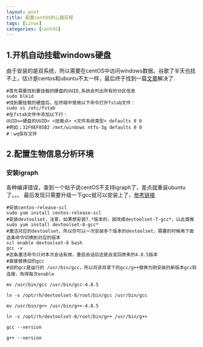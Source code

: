 ```yaml
---
layout: post
title: 配置centOS的心路历程
tags: [Linux]
categories: [centOS]
---
```


## 1.开机自动挂载windows硬盘
由于安装的是双系统，所以需要在centOS中访问windows数据。谷歌了半天也挂不上，估计是centos和ubuntu不太一样，最后终于找到一篇[文章](https://juejin.cn/s/centos7开机自动挂载硬盘)解决了.
```
#首先需要找到要挂载的硬盘的UUID,系统会列出所有的分区信息
sudo blkid
#找到要挂载的硬盘后，在终端中使用以下命令打开fstab文件：
sudo vi /etc/fstab
#在fstab文件中添加以下行：
UUID=<硬盘的UUID> <挂载点> <文件系统类型> defaults 0 0
#例如；32F0EF05B2 /mnt/windows ntfs-3g defaults 0 0
#：wq保存文件
```

## 2.配置生物信息分析环境
### 安装igraph
各种编译错误，查到一个帖子说centOS不支持igraph了，差点就重装ubuntu了。。。
最后发现只需要升级一下gcc就可以安装上了，[参考链接](https://www.cnblogs.com/jixiaohua/p/11732225.html)
```
#安装centos-release-scl
sudo yum install centos-release-scl
#安装devtoolset，注意，如果想安装7.*版本的，就改成devtoolset-7-gcc*，以此类推
sudo yum install devtoolset-8-gcc*
#激活对应的devtoolset，所以你可以一次安装多个版本的devtoolset，需要的时候用下面这条命令切换到对应的版本
scl enable devtoolset-8 bash
gcc -v
#这条激活命令只对本次会话有效，重启会话后还是会变回原来的4.8.5版本
#直接替换旧的gcc
#旧的gcc是运行的 /usr/bin/gcc，所以将该目录下的gcc/g++替换为刚安装的新版本gcc软连接，免得每次enable

mv /usr/bin/gcc /usr/bin/gcc-4.8.5

ln -s /opt/rh/devtoolset-8/root/bin/gcc /usr/bin/gcc

mv /usr/bin/g++ /usr/bin/g++-4.8.5

ln -s /opt/rh/devtoolset-8/root/bin/g++ /usr/bin/g++

gcc --version

g++ --version
```
